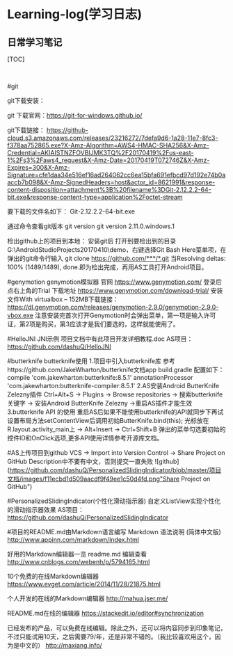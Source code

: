 Learning-log(学习日志)<br>
=====================
日常学习笔记<br>
----------

[TOC]

<br>

#git

git下载安装：

git 下载官网：https://git-for-windows.github.io/

git下载链接：
https://github-cloud.s3.amazonaws.com/releases/23216272/7defa9d6-1a28-11e7-8fc3-f378aa752865.exe?X-Amz-Algorithm=AWS4-HMAC-SHA256&X-Amz-Credential=AKIAISTNZFOVBIJMK3TQ%2F20170419%2Fus-east-1%2Fs3%2Faws4_request&X-Amz-Date=20170419T072746Z&X-Amz-Expires=300&X-Amz-Signature=cfe1daa34e516ef16ad264062cc6ea15bfa691efbcd97d192e74b0aaccb7b098&X-Amz-SignedHeaders=host&actor_id=8621991&response-content-disposition=attachment%3B%20filename%3DGit-2.12.2.2-64-bit.exe&response-content-type=application%2Foctet-stream

要下载的文件名如下：
Git-2.12.2.2-64-bit.exe

通过命令查看git版本
git version
git version 2.11.0.windows.1


检出github上的项目到本地：
安装git后
打开到要检出到的目录G:\AndroidStudioProjects20170410\demo，右键选择Git Bash Here菜单项，在弹出的git命令行输入 git clone https://github.com/***/*.git
当Resolving deltas: 100% (1489/1489), done.即为检出完成，再用AS工具打开Android项目。





#genymotion
genymotion模拟器
官网
https://www.genymotion.com/
登录后点右上角的Trial
下载地址
https://www.genymotion.com/download-trial/
安装文件With virtualbox – 152MB下载链接：
https://dl.genymotion.com/releases/genymotion-2.9.0/genymotion-2.9.0-vbox.exe
注意安装完首次打开Genymotion时会弹出菜单，第一项是输入许可证，第2项是购买，第3应该才是我们要选的，这样就能使用了。





#HelloJNI
JNI示例 项目文档中有此项目开发详细教程.doc
AS项目：https://github.com/dashuQ/HelloJNI





#butterknife
butterknife使用
1.项目中引入butterknife库
参考https://github.com/JakeWharton/butterknife文档app build.gradle 配置如下：
    compile 'com.jakewharton:butterknife:8.5.1'
    annotationProcessor 'com.jakewharton:butterknife-compiler:8.5.1'
2.AS安装Android ButterKnife Zelezny插件
Ctrl+Alt+S -> Plugins -> Browse repositories -> 搜索butterknife关键字 -> 安装Android ButterKnife Zelezny ->重启AS插件才能生效
3.butterknife API 的使用
重启AS后如果不能使用butterknife的API就同步下再试
设置布局方法setContentView后调用初始ButterKnife.bind(this);
光标放在R.layout.activity_main上 -> Alt+Insert -> Ctrl+Shift+B 弹出的菜单勾选要初始的控件ID和OnClick选项,更多API使用详情参考开源库文档。





#AS上传项目到github
VCS -> Import into Version Control -> Share Project on GitHub
Description中不要有中文，否则提交一直失败
![github](https://github.com/dashuQ/PersonalizedSlidingIndicator/blob/master/项目文档/images/f11ecbd1d509aacdf9f49ee1c50d4fd.png"Share Project on GitHub")





#PersonalizedSlidingIndicator(个性化滑动指示器)
自定义ListView实现个性化的滑动指示器效果
AS项目：https://github.com/dashuQ/PersonalizedSlidingIndicator





#项目的README.md由Markdown语言编写
Markdown 语法说明 (简体中文版)
http://www.appinn.com/markdown/index.html

好用的Markdown编辑器一览 readme.md 编辑查看
http://www.cnblogs.com/webenh/p/5794165.html

10个免费的在线Markdown编辑器
https://www.evget.com/article/2014/11/28/21875.html

个人开发的在线的Markdown编辑器
http://mahua.jser.me/

README.md在线的编辑器
https://stackedit.io/editor#synchronization

已经发布的产品，可以免费在线编辑。除此之外，还可以将内容同步到印象笔记，不过只能试用10天，之后需要79/年，还是非常不错的。（我比较喜欢用这个，因为是中文的）
http://maxiang.info/

